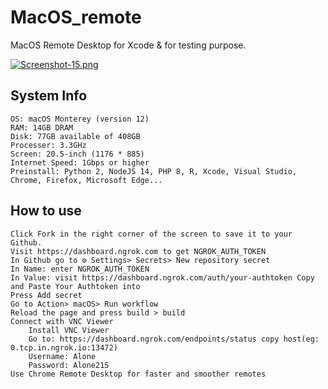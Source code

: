 # MacOS_remote
MacOS Remote Desktop for Xcode &amp; for testing purpose.

[![Screenshot-15.png](https://i.postimg.cc/QNJvnPxC/Screenshot-15.png)](https://postimg.cc/HjjSr6M1)



## System Info

    OS: macOS Monterey (version 12)
    RAM: 14GB DRAM
    Disk: 77GB available of 408GB
    Processer: 3.3GHz
    Screen: 20.5-inch (1176 * 885)
    Internet Speed: 1Gbps or higher
    Preinstall: Python 2, NodeJS 14, PHP 8, R, Xcode, Visual Studio, Chrome, Firefox, Microsoft Edge...

## How to use

    Click Fork in the right corner of the screen to save it to your Github.
    Visit https://dashboard.ngrok.com to get NGROK_AUTH_TOKEN
    In Github go to ⚙ Settings> Secrets> New repository secret
    In Name: enter NGROK_AUTH_TOKEN
    In Value: visit https://dashboard.ngrok.com/auth/your-authtoken Copy and Paste Your Authtoken into
    Press Add secret
    Go to Action> macOS> Run workflow
    Reload the page and press build > build
    Connect with VNC Viewer
        Install VNC Viewer
        Go to: https://dashboard.ngrok.com/endpoints/status copy host(eg: 0.tcp.in.ngrok.io:13472)
        Username: Alone
        Password: Alone215
    Use Chrome Remote Desktop for faster and smoother remotes
